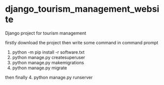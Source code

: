 # django_tourism_management_website
Django project for tourism management


firstly download the project then write some command in command prompt
1. python -m pip install -r software.txt
2. python manage.py createsuperuser
3. python manage.py makemigrations
4. python manage.py migrate

then finally
4. python manage.py runserver
